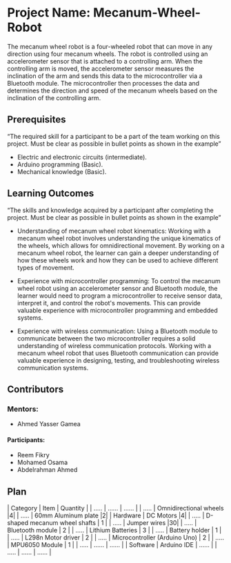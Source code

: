 # Project Name: Mecanum-Wheel-Robot

The mecanum wheel robot is a four-wheeled robot that can move in any direction using four mecanum wheels. The robot is controlled using an accelerometer sensor that is attached to a controlling arm. When the controlling arm is moved, the accelerometer sensor measures the inclination of the arm and sends this data to the microcontroller via a Bluetooth module. The microcontroller then processes the data and determines the direction and speed of the mecanum wheels based on the inclination of the controlling arm.

## Prerequisites
“The required skill for a participant to be a part of the team working on this project. Must be clear as possible in bullet points as shown in the example”
*	Electric and electronic circuits (intermediate).
*	Arduino programming (Basic).
*	Mechanical knowledge (Basic).

##	Learning Outcomes
“The skills and knowledge acquired by a participant after completing the project. Must be clear as possible in bullet points as shown in the example”
*	Understanding of mecanum wheel robot kinematics: Working with a mecanum wheel robot involves understanding the unique kinematics of the wheels, which allows for omnidirectional movement. By working on a mecanum wheel robot, the learner can gain a deeper understanding of how these wheels work and how they can be used to achieve different types of movement.

*	Experience with microcontroller programming: To control the mecanum wheel robot using an accelerometer sensor and Bluetooth module, the learner would need to program a microcontroller to receive sensor data, interpret it, and control the robot's movements. This can provide valuable experience with microcontroller programming and embedded systems.

*	Experience with wireless communication: Using a Bluetooth module to communicate between the two microcontroller requires a solid understanding of wireless communication protocols. Working with a mecanum wheel robot that uses Bluetooth communication can provide valuable experience in designing, testing, and troubleshooting wireless communication systems.

##	Contributors
###	Mentors:
* Ahmed Yasser Gamea
#### Participants:
*	Reem Fikry
*	Mohamed Osama
*	Abdelrahman Ahmed


## Plan

| Category | Item | Quantity | 
| ..... | ...... | ...... |
| ..... | Omnidirectional wheels |4|
| ..... | 60mm Aluminum plate |2|
| Hardware | DC Motors |4|
| ..... | D-shaped mecanum wheel shafts | 1 |
| ..... | Jumper wires |30|
| ..... | Bluetooth module | 2 |
| ..... | Lithium Batteries | 3 |
| ..... | Battery holder | 1 |
| ..... | L298n Motor driver | 2 |
| ..... | Microcontroller (Arduino Uno) | 2 |
| ..... | MPU6050 Module | 1 |
| ..... | ...... | ...... |
| Software | Arduino IDE | ...... |
| ..... | ...... | ...... |





